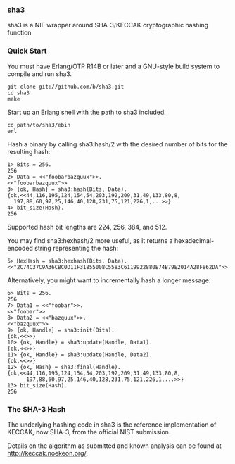 ### sha3

sha3 is a NIF wrapper around SHA-3/KECCAK cryptographic hashing function

### Quick Start

You must have Erlang/OTP R14B or later and a GNU-style build system to compile and run sha3.

	git clone git://github.com/b/sha3.git
	cd sha3
	make

Start up an Erlang shell with the path to sha3 included.

	cd path/to/sha3/ebin
	erl

Hash a binary by calling sha3:hash/2 with the desired number of bits for the resulting hash:

	1> Bits = 256.
	256
	2> Data = <<"foobarbazquux">>.
	<<"foobarbazquux">>
	3> {ok, Hash} = sha3:hash(Bits, Data).
	{ok,<<44,116,195,124,154,54,203,192,209,31,49,133,80,8,
	  197,88,60,97,25,146,40,128,231,75,121,226,1,...>>}
	4> bit_size(Hash).
	256

Supported hash bit lengths are 224, 256, 384, and 512.

You may find sha3:hexhash/2 more useful, as it returns a hexadecimal-encoded string representing the hash:

	5> HexHash = sha3:hexhash(Bits, Data).
	<<"2C74C37C9A36CBC0D11F31855008C5583C6119922880E74B79E2014A28F862DA">>

Alternatively, you might want to incrementally hash a longer message:

	6> Bits = 256.
	256
	7> Data1 = <<"foobar">>.
	<<"foobar">>
	8> Data2 = <<"bazquux">>.
	<<"bazquux">>
	9> {ok, Handle} = sha3:init(Bits).
	{ok,<<>>}
	10> {ok, Handle} = sha3:update(Handle, Data1).
	{ok,<<>>}
	11> {ok, Handle} = sha3:update(Handle, Data2).
	{ok,<<>>}
	12> {ok, Hash} = sha3:final(Handle).
	{ok,<<44,116,195,124,154,54,203,192,209,31,49,133,80,8,
	      197,88,60,97,25,146,40,128,231,75,121,226,1,...>>}
	13> bit_size(Hash).
	256

### The SHA-3 Hash

The underlying hashing code in sha3 is the reference implementation of KECCAK, now SHA-3, from the official NIST submission.

Details on the algorithm as submitted and known analysis can be found at http://keccak.noekeon.org/.

